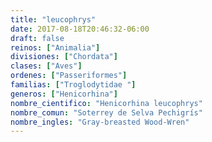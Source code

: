 ```yaml
---
title: "leucophrys"
date: 2017-08-18T20:46:32-06:00
draft: false
reinos: ["Animalia"]
divisiones: ["Chordata"]
clases: ["Aves"]
ordenes: ["Passeriformes"]
familias: ["Troglodytidae "]
generos: ["Henicorhina"]
nombre_cientifico: "Henicorhina leucophrys"
nombre_comun: "Soterrey de Selva Pechigrís"
nombre_ingles: "Gray-breasted Wood-Wren"
---
```

